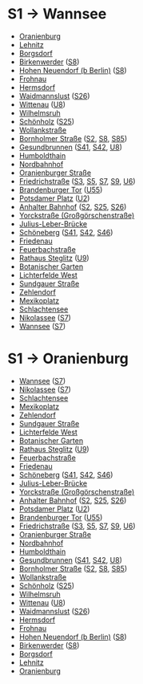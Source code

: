 # S1 → Wannsee
* [Oranienburg](../stations/Oranienburg.md)
* [Lehnitz](../stations/Lehnitz.md)
* [Borgsdorf](../stations/Borgsdorf.md)
* [Birkenwerder](../stations/Birkenwerder.md) ([S8](S8.md))
* [Hohen Neuendorf (b Berlin)](../stations/Hohen-Neuendorf-(b-Berlin).md) ([S8](S8.md))
* [Frohnau](../stations/Frohnau.md)
* [Hermsdorf](../stations/Hermsdorf.md)
* [Waidmannslust](../stations/Waidmannslust.md) ([S26](S26.md))
* [Wittenau](../stations/Wittenau.md) ([U8](U8.md))
* [Wilhelmsruh](../stations/Wilhelmsruh.md)
* [Schönholz](../stations/Schönholz.md) ([S25](S25.md))
* [Wollankstraße](../stations/Wollankstraße.md)
* [Bornholmer Straße](../stations/Bornholmer-Straße.md) ([S2](S2.md), [S8](S8.md), [S85](S85.md))
* [Gesundbrunnen](../stations/Gesundbrunnen.md) ([S41](S41.md), [S42](S42.md), [U8](U8.md))
* [Humboldthain](../stations/Humboldthain.md)
* [Nordbahnhof](../stations/Nordbahnhof.md)
* [Oranienburger Straße](../stations/Oranienburger-Straße.md)
* [Friedrichstraße](../stations/Friedrichstraße.md) ([S3](S3.md), [S5](S5.md), [S7](S7.md), [S9](S9.md), [U6](U6.md))
* [Brandenburger Tor](../stations/Brandenburger-Tor.md) ([U55](U55.md))
* [Potsdamer Platz](../stations/Potsdamer-Platz.md) ([U2](U2.md))
* [Anhalter Bahnhof](../stations/Anhalter-Bahnhof.md) ([S2](S2.md), [S25](S25.md), [S26](S26.md))
* [Yorckstraße (Großgörschenstraße)](../stations/Yorckstraße-(Großgörschenstraße).md)
* [Julius-Leber-Brücke](../stations/Julius-Leber-Brücke.md)
* [Schöneberg](../stations/Schöneberg.md) ([S41](S41.md), [S42](S42.md), [S46](S46.md))
* [Friedenau](../stations/Friedenau.md)
* [Feuerbachstraße](../stations/Feuerbachstraße.md)
* [Rathaus Steglitz](../stations/Rathaus-Steglitz.md) ([U9](U9.md))
* [Botanischer Garten](../stations/Botanischer-Garten.md)
* [Lichterfelde West](../stations/Lichterfelde-West.md)
* [Sundgauer Straße](../stations/Sundgauer-Straße.md)
* [Zehlendorf](../stations/Zehlendorf.md)
* [Mexikoplatz](../stations/Mexikoplatz.md)
* [Schlachtensee](../stations/Schlachtensee.md)
* [Nikolassee](../stations/Nikolassee.md) ([S7](S7.md))
* [Wannsee](../stations/Wannsee.md) ([S7](S7.md))

# S1 → Oranienburg
* [Wannsee](../stations/Wannsee.md) ([S7](S7.md))
* [Nikolassee](../stations/Nikolassee.md) ([S7](S7.md))
* [Schlachtensee](../stations/Schlachtensee.md)
* [Mexikoplatz](../stations/Mexikoplatz.md)
* [Zehlendorf](../stations/Zehlendorf.md)
* [Sundgauer Straße](../stations/Sundgauer-Straße.md)
* [Lichterfelde West](../stations/Lichterfelde-West.md)
* [Botanischer Garten](../stations/Botanischer-Garten.md)
* [Rathaus Steglitz](../stations/Rathaus-Steglitz.md) ([U9](U9.md))
* [Feuerbachstraße](../stations/Feuerbachstraße.md)
* [Friedenau](../stations/Friedenau.md)
* [Schöneberg](../stations/Schöneberg.md) ([S41](S41.md), [S42](S42.md), [S46](S46.md))
* [Julius-Leber-Brücke](../stations/Julius-Leber-Brücke.md)
* [Yorckstraße (Großgörschenstraße)](../stations/Yorckstraße-(Großgörschenstraße).md)
* [Anhalter Bahnhof](../stations/Anhalter-Bahnhof.md) ([S2](S2.md), [S25](S25.md), [S26](S26.md))
* [Potsdamer Platz](../stations/Potsdamer-Platz.md) ([U2](U2.md))
* [Brandenburger Tor](../stations/Brandenburger-Tor.md) ([U55](U55.md))
* [Friedrichstraße](../stations/Friedrichstraße.md) ([S3](S3.md), [S5](S5.md), [S7](S7.md), [S9](S9.md), [U6](U6.md))
* [Oranienburger Straße](../stations/Oranienburger-Straße.md)
* [Nordbahnhof](../stations/Nordbahnhof.md)
* [Humboldthain](../stations/Humboldthain.md)
* [Gesundbrunnen](../stations/Gesundbrunnen.md) ([S41](S41.md), [S42](S42.md), [U8](U8.md))
* [Bornholmer Straße](../stations/Bornholmer-Straße.md) ([S2](S2.md), [S8](S8.md), [S85](S85.md))
* [Wollankstraße](../stations/Wollankstraße.md)
* [Schönholz](../stations/Schönholz.md) ([S25](S25.md))
* [Wilhelmsruh](../stations/Wilhelmsruh.md)
* [Wittenau](../stations/Wittenau.md) ([U8](U8.md))
* [Waidmannslust](../stations/Waidmannslust.md) ([S26](S26.md))
* [Hermsdorf](../stations/Hermsdorf.md)
* [Frohnau](../stations/Frohnau.md)
* [Hohen Neuendorf (b Berlin)](../stations/Hohen-Neuendorf-(b-Berlin).md) ([S8](S8.md))
* [Birkenwerder](../stations/Birkenwerder.md) ([S8](S8.md))
* [Borgsdorf](../stations/Borgsdorf.md)
* [Lehnitz](../stations/Lehnitz.md)
* [Oranienburg](../stations/Oranienburg.md)
